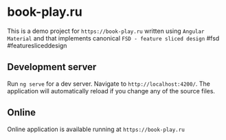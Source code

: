 # book-play.ru

This is a demo project for `https://book-play.ru` written using `Angular Material` and that implements
canonical `FSD - feature sliced design`
#fsd #featuresliceddesign

## Development server

Run `ng serve` for a dev server. Navigate to `http://localhost:4200/`. The application will automatically reload if you
change any of the source files.

## Online

Online application is available running at `https://book-play.ru`
